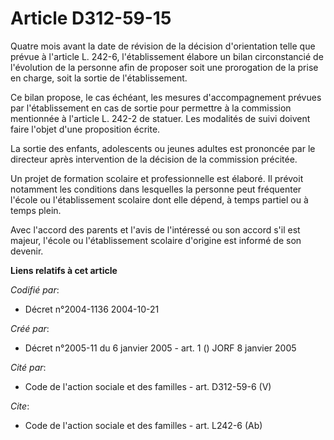# Article D312-59-15

Quatre mois avant la date de révision de la décision d'orientation telle que prévue à l'article L. 242-6, l'établissement
élabore un bilan circonstancié de l'évolution de la personne afin de proposer soit une prorogation de la prise en charge,
soit la sortie de l'établissement.

Ce bilan propose, le cas échéant, les mesures d'accompagnement prévues par l'établissement en cas de sortie pour permettre à
la commission mentionnée à l'article L. 242-2 de statuer. Les modalités de suivi doivent faire l'objet d'une proposition
écrite.

La sortie des enfants, adolescents ou jeunes adultes est prononcée par le directeur après intervention de la décision de la
commission précitée.

Un projet de formation scolaire et professionnelle est élaboré. Il prévoit notamment les conditions dans lesquelles la
personne peut fréquenter l'école ou l'établissement scolaire dont elle dépend, à temps partiel ou à temps plein.

Avec l'accord des parents et l'avis de l'intéressé ou son accord s'il est majeur, l'école ou l'établissement scolaire
d'origine est informé de son devenir.

**Liens relatifs à cet article**

_Codifié par_:

  - Décret n°2004-1136 2004-10-21

_Créé par_:

  - Décret n°2005-11 du 6 janvier 2005 - art. 1 () JORF 8 janvier 2005

_Cité par_:

  - Code de l'action sociale et des familles - art. D312-59-6 (V)

_Cite_:

  - Code de l'action sociale et des familles - art. L242-6 (Ab)
